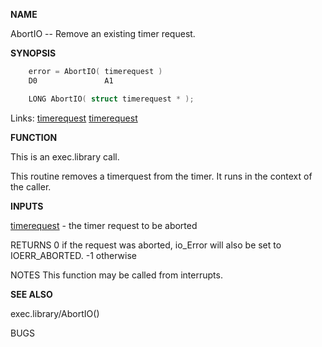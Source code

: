 
**NAME**

AbortIO -- Remove an existing timer request.

**SYNOPSIS**

```c
    error = AbortIO( timerequest )
    D0               A1

    LONG AbortIO( struct timerequest * );

```
Links: [timerequest](_0053.md) [timerequest](_0053.md) 

**FUNCTION**

This is an exec.library call.

This routine removes a timerquest from the timer.  It runs in
the context of the caller.

**INPUTS**

[timerequest](_0053.md) - the timer request to be aborted

RETURNS
0  if the request was aborted, io_Error will also be set to
IOERR_ABORTED.
-1 otherwise

NOTES
This function may be called from interrupts.

**SEE ALSO**

exec.library/AbortIO()

BUGS
